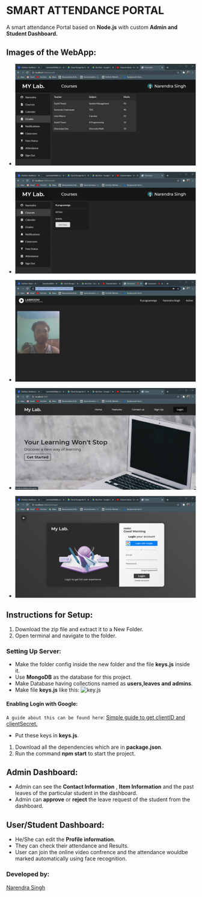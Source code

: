# SMART ATTENDANCE PORTAL

A smart attendance Portal based on **Node.js** with custom **Admin and Student Dashboard.**

## Images of the WebApp:

- ![key.js](./imp4.png)

* ![key.js](./imp6.png)
* ![key.js](./imp3.png)

* ![key.js](./imp2.png)
* ![key.js](./imp1.png)

## Instructions for Setup:

1. Download the zip file and extract it to a New Folder.
2. Open terminal and navigate to the folder.

### Setting Up Server:

- Make the folder config inside the new folder and the file **keys.js** inside it.
- Use **MongoDB** as the database for this project.
- Make Database having collections named as **users,leaves and admins**.
- Make file **keys.js** like this: ![key.js](https://user-images.githubusercontent.com/54629424/79287275-e9e38e80-7ee0-11ea-8041-9f8dd3ab330f.png)

#### Enabling Login with Google:

`A guide about this can be found here`: [Simple guide to get clientID and clientSecret.](https://developers.google.com/adwords/api/docs/guides/authentication)

- Put these keys in **keys.js**.

1. Download all the dependencies which are in **package.json**.
1. Run the command **npm start** to start the project.

## Admin Dashboard:

- Admin can see the **Contact Information** , **Item Information** and the past leaves of the particular student in the dashboard.
- Admin can **approve** or **reject** the leave request of the student from the dashboard.

## User/Student Dashboard:

- He/She can edit the **Profile information**.
- They can check their attendance and Results.
- User can join the online video confrence and the attendance wouldbe marked automatically using face recognition.

### Developed by:

[Narendra Singh](https://github.com/narendraiiitl)
